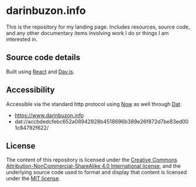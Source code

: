 # darinbuzon.info
This is the repository for my landing page. Includes resources, source code, and any other documentary items involving work I do or things I am interested in.
## Source code details
Built using [React](https://github.com/facebook/react/) and [Day.js](https://github.com/iamkun/dayjs).
## Accessibility
Accessible via the standard http protocol using [Now](https://zeit.co/now) as well through [Dat](https://datproject.org/).
- https://www.darinbuzon.info
- dat://accbdedcfebc652a08942928b4518696b389e26f872d7be83ed001c84792f622/
## License
The content of this repository is licensed under the [Creative Commons Attribution-NonCommercial-ShareAlike 4.0 International license](https://creativecommons.org/licenses/by-nc-sa/4.0/), and the underlying source code used to format and display that content is licensed under the [MIT license](LICENSE).
